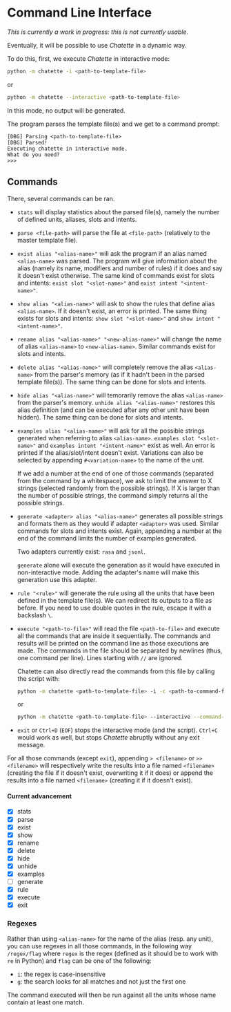 # Command Line Interface
*This is currently a work in progress: this is not currently usable.*

Eventually, it will be possible to use *Chatette* in a dynamic way.

To do this, first, we execute *Chatette* in interactive mode:
```bash
python -m chatette -i <path-to-template-file>
```
or
```bash
python -m chatette --interactive <path-to-template-file>
```

In this mode, no output will be generated.

The program parses the template file(s) and we get to a command prompt:
```
[DBG] Parsing <path-to-template-file>
[DBG] Parsed!
Executing chatette in interactive mode.
What do you need?
>>>
```

## Commands
There, several commands can be ran.

- `stats` will display statistics about the parsed file(s), namely the number of defined units, aliases, slots and intents.

- `parse <file-path>` will parse the file at `<file-path>` (relatively to the master template file).

- `exist alias "<alias-name>"` will ask the program if an alias named `<alias-name>` was parsed. The program will give information about the alias (namely its name, modifiers and number of rules) if it does and say it doesn't exist otherwise. The same kind of commands exist for slots and intents: `exist slot "<slot-name>"` and `exist intent "<intent-name>"`.

- `show alias "<alias-name>"` will ask to show the rules that define alias `<alias-name>`. If it doesn't exist, an error is printed. The same thing exists for slots and intents: `show slot "<slot-name>"` and `show intent "<intent-name>"`.

- `rename alias "<alias-name>" "<new-alias-name>"` will change the name of alias `<alias-name>` to `<new-alias-name>`. Similar commands exist for slots and intents.

- `delete alias "<alias-name>"` will completely remove the alias `<alias-name>` from the parser's memory (as if it hadn't been in the parsed template file(s)). The same thing can be done for slots and intents.

- `hide alias "<alias-name>"` will temorarily remove the alias `<alias-name>` from the parser's memory. `unhide alias "<alias-name>"` restores this alias definition (and can be executed after any other unit have been hidden). The same thing can be done for slots and intents.

- `examples alias "<alias-name>"` will ask for all the possible strings generated when referring to alias `<alias-name>`. `examples slot "<slot-name>"` and `examples intent "<intent-name>"` exist as well. An error is printed if the alias/slot/intent doesn't exist. Variations can also be selected by appending `#<variation-name>` to the name of the unit.
   
   If we add a number at the end of one of those commands (separated from the command by a whitespace), we ask to limit the answer to X strings (selected randomly from the possible strings). If X is larger than the number of possible strings, the command simply returns all the possible strings.
   
- `generate <adapter> alias "<alias-name>"` generates all possible strings and formats them as they would if adapter `<adapter>` was used. Similar commands for slots and intents exist. Again, appending a number at the end of the command limits the number of examples generated.

  Two adapters currently exist: `rasa` and `jsonl`.
  
  `generate` alone will execute the generation as it would have executed in non-interactive mode. Adding the adapter's name will make this generation use this adapter.
   
- `rule "<rule>"` will generate the rule using all the units that have been defined in the template file(s). We can redirect its outputs to a file as before. If you need to use double quotes in the rule, escape it with a backslash `\`.

- `execute "<path-to-file>"` will read the file `<path-to-file>` and execute all the commands that are inside it sequentially. The commands and results will be printed on the command line as those executions are made. The commands in the file should be separated by newlines (thus, one command per line). Lines starting with `//` are ignored.

  Chatette can also directly read the commands from this file by calling the script with:
  ```bash
  python -m chatette <path-to-template-file> -i -c <path-to-command-file>
  ```
  or
  ```bash
  python -m chatette <path-to-template-file> --interactive --command-file <path-to-command-file>
  ```
  
- `exit` or `Ctrl+D` (`EOF`) stops the interactive mode (and the script). `Ctrl+C` would work as well, but stops *Chatette* abruptly without any exit message.

For all those commands (except `exit`), appending `> <filename>` or `>> <filename>` will respectively write the results into a file named `<filename>` (creating the file if it doesn't exist, overwriting it if it does) or append the results into a file named `<filename>` (creating it if it doesn't exist).

#### Current advancement
- [x] stats
- [x] parse
- [x] exist
- [x] show
- [x] rename
- [x] delete
- [x] hide
- [x] unhide
- [x] examples
- [ ] generate
- [x] rule
- [x] execute
- [x] exit

### Regexes
Rather than using `<alias-name>` for the name of the alias (resp. any unit), you can use regexes in all those commands, in the following way `/regex/flag` where `regex` is the regex (defined as it should be to work with `re` in Python) and `flag` can be one of the following:

- `i`: the regex is case-insensitive
- `g`: the search looks for all matches and not just the first one

The command executed will then be run against all the units whose name contain at least one match.

